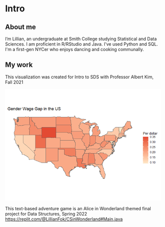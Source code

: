 Intro
================

## About me

I’m Lillian, an undergraduate at Smith College studying Statistical and
Data Sciences. I am proficient in R/RStudio and Java. I've used Python and SQL. I'm a first-gen NYCer who enjoys dancing and cooking communally.

## My work

This visualization was created for Intro to SDS with Professor Albert
Kim, Fall 2021

![](map.png)<!-- -->

This text-based adventure game is an Alice in Wonderland themed final project for Data Structures, Spring 2022
https://replit.com/@LillianFok/CSinWonderland#Main.java 
